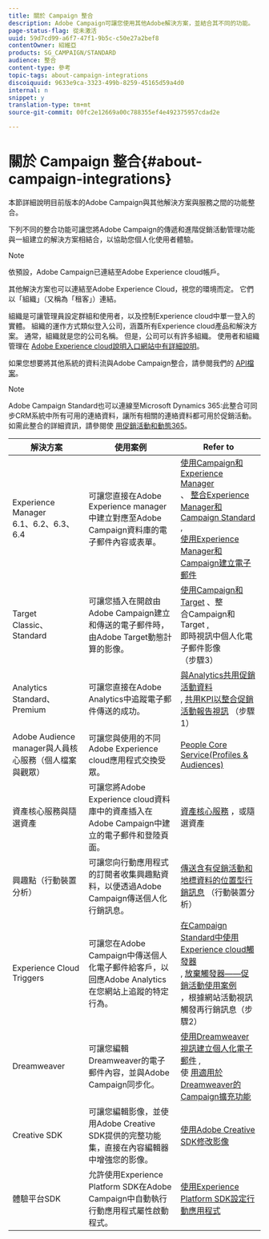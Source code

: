 ```yaml
---
title: 關於 Campaign 整合
description: Adobe Campaign可讓您使用其他Adobe解決方案，並結合其不同的功能。
page-status-flag: 從未激活
uuid: 59d7cd99-a6f7-47f1-9b5c-c50e27a2bef8
contentOwner: 紹維亞
products: SG_CAMPAIGN/STANDARD
audience: 整合
content-type: 參考
topic-tags: about-campaign-integrations
discoiquuid: 9633e9ca-3323-499b-8259-45165d59a4d0
internal: n
snippet: y
translation-type: tm+mt
source-git-commit: 00fc2e12669a00c788355ef4e492375957cdad2e

---
```



# 關於 Campaign 整合{#about-campaign-integrations}

本節詳細說明目前版本的Adobe Campaign與其他解決方案與服務之間的功能整合。

下列不同的整合功能可讓您將Adobe Campaign的傳遞和進階促銷活動管理功能與一組建立的解決方案相結合，以協助您個人化使用者體驗。

>[!NOTE]
>
> 依預設，Adobe Campaign已連結至Adobe Experience cloud帳戶。

其他解決方案也可以連結至Adobe Experience Cloud，視您的環境而定。 它們以「組織」（又稱為「租客」）連結。

組織是可讓管理員設定群組和使用者，以及控制Experience cloud中單一登入的實體。 組織的運作方式類似登入公司，涵蓋所有Experience cloud產品和解決方案。 通常，組織就是您的公司名稱。 但是，公司可以有許多組織。 使用者和組織管理在 [Adobe Experience cloud說明入口網站中有詳細說明](https://marketing.adobe.com/resources/help/en_US/mcloud/organizations.html)。

如果您想要將其他系統的資料流與Adobe Campaign整合，請參閱我們的 [API檔案](https://final-docs.campaign.adobe.com/doc/standard/en/api/ACS_API.html)。

>[!NOTE]
>
>Adobe Campaign Standard也可以連線至Microsoft Dynamics 365:此整合可同步CRM系統中所有可用的連絡資料，讓所有相關的連絡資料都可用於促銷活動。 如需此整合的詳細資訊，請參閱使 [用促銷活動和動態365](https://helpx.adobe.com/campaign/kb/acs-ms-dynamics.html)。


<table> 
 <thead> 
  <tr> 
   <th> 解決方案<br /> </th> 
   <th> 使用案例<br /> </th> 
   <th> Refer to<br /> </th> 
  </tr> 
 </thead> 
 <tbody> 
  <tr> 
   <td> Experience Manager<br /> 6.1、6.2、6.3、6.4<br /> </td> 
   <td> 可讓您直接在Adobe Experience manager中建立對應至Adobe Campaign資料庫的電子郵件內容或表單。<br /> </td> 
   <td> 
     <a href="../../integrating/using/integrating-with-experience-manager.md">使用Campaign和Experience Manager</a><br/>、 <a href="https://helpx.adobe.com/experience-manager/6-4/sites/administering/using/campaignstandard.html">整合Experience Manager和Campaign Standard</a> , <br/><a href="https://docs.campaign.adobe.com/doc/standard/getting_started/en/ACS_AEM.html">使用Experience Manager和Campaign建立電子郵件</a> 
    </td> 
  </tr> 
  <tr> 
   <td> Target<br /> Classic、Standard<br /> </td> 
   <td> 可讓您插入在開啟由Adobe Campaign建立和傳送的電子郵件時，由Adobe Target動態計算的影像。<br /> </td> 
   <td> 
    <a href="../../integrating/using/about-campaign-target-integration.md">使用Campaign和Target</a> 、整 <br/>合Campaign和Target <a href="https://marketing.adobe.com/resources/help/en_US/target/a4t/c_campaign_and_target.html">,</a><br/>即時視訊中個人化電子郵件影像 <a href="https://helpx.adobe.com/marketing-cloud/how-to/email-marketing.html"></a> （步驟3）
    </td> 
  </tr> 
  <tr> 
   <td> Analytics<br /> Standard、Premium <br /> </td> 
   <td> 可讓您直接在Adobe Analytics中追蹤電子郵件傳送的成功。<br /> </td> 
   <td> 
    <a href="../../integrating/using/about-campaign-analytics-integration.md">與Analytics共用促銷活動資料</a><br/>, <a href="https://helpx.adobe.com/marketing-cloud/how-to/email-marketing.html">共用KPI以整合促銷活動報告視訊</a> （步驟1）
    </td> 
  </tr> 
  <tr> 
   <td> Adobe Audience manager與人員核心服務（個人檔案與觀眾）<br /> </td> 
   <td> 可讓您與使用的不同Adobe Experience cloud應用程式交換受眾。<br /> </td> 
   <td> <a href="../../integrating/using/about-campaign-audience-manager-or-people-core-service-integration.md">People Core Service(Profiles &amp; Audiences)</a><br /> </td> 
  </tr> 
  <tr> 
   <td> 資產核心服務與隨選資產<br /> </td> 
   <td> 可讓您將Adobe Experience cloud資料庫中的資產插入在Adobe Campaign中建立的電子郵件和登陸頁面。<br /> </td> 
   <td> <a href="../../integrating/using/working-with-campaign-and-assets-core-service.md">資產核心服務</a> ，或隨選資產<br /> </td> 
  </tr> 
  <tr> 
   <td> 興趣點（行動裝置分析）<br /> </td> 
   <td> 可讓您向行動應用程式的訂閱者收集興趣點資料，以便透過Adobe Campaign傳送個人化行銷訊息。<br /> </td> 
   <td> <a href="../../integrating/using/about-campaign-points-of-interest-data-integration.md">傳送含有促銷活動和地標資料的位置型行銷訊息</a> （行動裝置分析）<br /> </td> 
  </tr> 
  <tr> 
   <td> Experience Cloud Triggers<br /> </td> 
   <td> 可讓您在Adobe Campaign中傳送個人化電子郵件給客戶，以回應Adobe Analytics在您網站上追蹤的特定行為。<br /> </td> 
   <td> 
    <a href="../../integrating/using/about-adobe-experience-cloud-triggers.md">在Campaign Standard中使用Experience cloud觸發器</a><br/>, <a href="../../integrating/using/abandonment-triggers-use-cases.md">放棄觸發器——促銷活動使用案例</a><br/>，根據網站活動視訊 <a href="https://helpx.adobe.com/marketing-cloud/how-to/email-marketing.html"></a> 觸發再行銷訊息（步驟2）
    </td> 
  </tr> 
  <tr> 
   <td> Dreamweaver<br /> </td> 
   <td> 可讓您編輯Dreamweaver的電子郵件內容，並與Adobe Campaign同步化。<br /> </td> 
   <td> 
    <a href="https://helpx.adobe.com/campaign/kt/acs/using/acs-dreamweaver-integration-feature-video-use.html">使用Dreamweaver視訊建立個人化電子郵件</a> , <br/>使 <a href="https://helpx.adobe.com/dreamweaver/using/working-with-dreamweaver-and-campaign.html">用適用於Dreamweaver的Campaign擴充功能</a> 
  </td> 
  </tr> 
  <tr> 
   <td> Creative SDK<br /> </td> 
   <td> 可讓您編輯影像，並使用Adobe Creative SDK提供的完整功能集，直接在內容編輯器中增強您的影像。<br /> </td> 
   <td> <a href="../../designing/using/images.md#modifying-images-with-the-adobe-creative-sdk">使用Adobe Creative SDK修改影像</a><br /> </td> 
  </tr> 
  <tr> 
   <td> 體驗平台SDK<br /> </td> 
   <td> 允許使用Experience Platform SDK在Adobe Campaign中自動執行行動應用程式屬性啟動程式。<br /> </td> 
   <td> <a href="https://helpx.adobe.com/campaign/kb/configuring-app-sdk.html">使用Experience Platform SDK設定行動應用程式</a><br /> </td> 
  </tr> 
 </tbody> 
</table>

